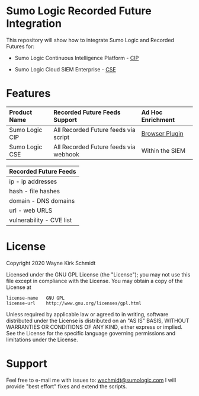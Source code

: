 Sumo Logic Recorded Future Integration
======================================

This repository will show how to integrate Sumo Logic and Recorded Futures for:

* Sumo Logic Continuous Intelligence Platform - [CIP](doc/readme.md)

* Sumo Logic Cloud SIEM Enterprise - [CSE](doc/readme.md)

Features
========

| Product Name   | Recorded Future Feeds Support        | Ad Hoc Enrichment |
|:---------------|:-------------------------------------|:------------------|
| Sumo Logic CIP | All Recorded Future feeds via script | [Browser Plugin](https://chrome.google.com/webstore/detail/recorded-future/cdblaggcibgbankgilackljdpdhhcine?hl=en)    |
| Sumo Logic CSE | All Recorded Future feeds via webhook| Within the SIEM   |

| Recorded Future Feeds    |
|:-------------------------|
| ip - ip addresses        |
| hash - file hashes       |
| domain - DNS domains     |
| url - web URLS           |
| vulnerability - CVE list |

License
=======

Copyright 2020 Wayne Kirk Schmidt

Licensed under the GNU GPL License (the "License");
you may not use this file except in compliance with the License.
You may obtain a copy of the License at

    license-name   GNU GPL
    license-url    http://www.gnu.org/licenses/gpl.html

Unless required by applicable law or agreed to in writing, software
distributed under the License is distributed on an "AS IS" BASIS,
WITHOUT WARRANTIES OR CONDITIONS OF ANY KIND, either express or implied.
See the License for the specific language governing permissions and
limitations under the License.

Support
=======

Feel free to e-mail me with issues to: wschmidt@sumologic.com
I will provide "best effort" fixes and extend the scripts.
